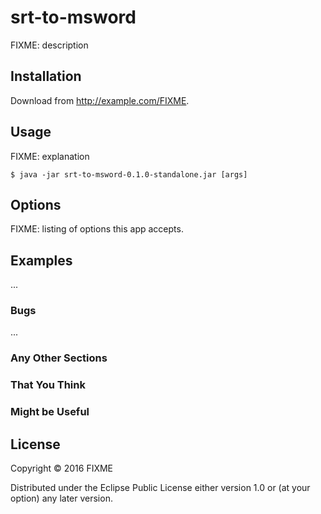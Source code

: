# srt-to-msword

FIXME: description

## Installation

Download from http://example.com/FIXME.

## Usage

FIXME: explanation

    $ java -jar srt-to-msword-0.1.0-standalone.jar [args]

## Options

FIXME: listing of options this app accepts.

## Examples

...

### Bugs

...

### Any Other Sections
### That You Think
### Might be Useful

## License

Copyright © 2016 FIXME

Distributed under the Eclipse Public License either version 1.0 or (at
your option) any later version.
